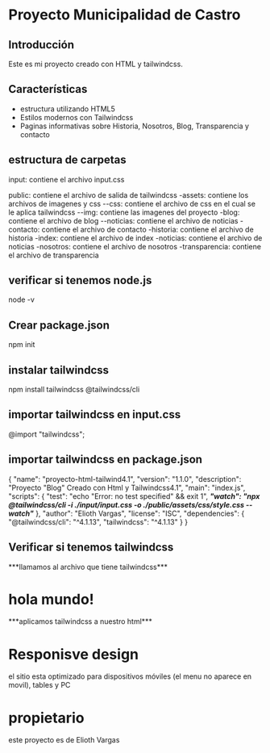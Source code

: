# Proyecto Municipalidad de Castro

## Introducción

Este es mi proyecto creado con HTML y tailwindcss.

## Características

- estructura utilizando HTML5
- Estilos modernos con Tailwindcss
- Paginas informativas sobre Historia, Nosotros, Blog, Transparencia y contacto

## estructura de carpetas

input: contiene el archivo input.css

public: contiene el archivo de salida de tailwindcss
    -assets: contiene los archivos de imagenes y css
        --css: contiene el archivo de css en el cual se le aplica tailwindcss
        --img: contiene las imagenes del proyecto
    -blog: contiene el archivo de blog
        --noticias: contiene el archivo de noticias
    -contacto: contiene el archivo de contacto
    -historia: contiene el archivo de historia
    -index: contiene el archivo de index
    -noticias: contiene el archivo de noticias
    -nosotros: contiene el archivo de nosotros
    -transparencia: contiene el archivo de transparencia

## verificar si tenemos node.js

node -v

## Crear package.json

npm init

## instalar tailwindcss

npm install tailwindcss @tailwindcss/cli

## importar tailwindcss en input.css

@import "tailwindcss";

## importar tailwindcss en package.json

{
  "name": "proyecto-html-tailwind4.1",
  "version": "1.1.0",
  "description": "Proyecto \"Blog\" Creado con Html y Tailwindcss4.1",
  "main": "index.js",
  "scripts": {
    "test": "echo \"Error: no test specified\" && exit 1",
    ***"watch": "npx @tailwindcss/cli -i ./input/input.css -o ./public/assets/css/style.css --watch"***
  },
  "author": "Elioth Vargas",
  "license": "ISC",
  "dependencies": {
    "@tailwindcss/cli": "^4.1.13",
    "tailwindcss": "^4.1.13"
  }
}

## Verificar si tenemos tailwindcss

<!DOCTYPE html>
<html lang="en">
<head>
    <meta charset="UTF-8">
    <meta name="viewport" content="width=device-width, initial-scale=1.0">
    <link rel="stylesheet" href="assets/css/style.css"> ***llamamos al archivo que tiene tailwindcss***
    <title>Document</title>
</head>
<body>
    <h1 class="text-3xl text-red-500">hola mundo!</h1> ***aplicamos tailwindcss a nuestro html***
</body>
</html>

# Responisve design

el sitio esta optimizado para dispositivos móviles (el menu no aparece en movil), tables y PC

# propietario

este proyecto es de Elioth Vargas